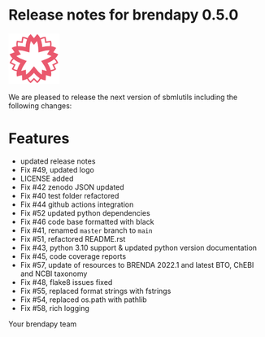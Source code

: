 # Release notes for brendapy 0.5.0
![brendapy](https://github.com/matthiaskoenig/brendapy/raw/develop/docs/images/favicon/brendapy-100x100-300dpi.png)

We are pleased to release the next version of sbmlutils including the 
following changes:

# Features
* updated release notes
* Fix #49, updated logo
* LICENSE added
* Fix #42 zenodo JSON updated
* Fix #40 test folder refactored
* Fix #44 github actions integration
* Fix #52 updated python dependencies
* Fix #46 code base formatted with black
* Fix #41, renamed `master` branch to `main`
* Fix #51, refactored README.rst
* Fix #43, python 3.10 support & updated python version documentation
* Fix #45, code coverage reports 
* Fix #57, update of resources to BRENDA 2022.1 and latest BTO, ChEBI and NCBI taxonomy
* Fix #48, flake8 issues fixed
* Fix #55, replaced format strings with fstrings
* Fix #54, replaced os.path with pathlib
* Fix #58, rich logging

Your brendapy team

